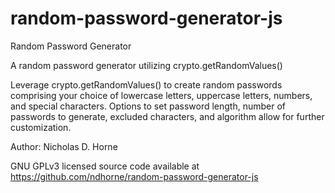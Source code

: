 # random-password-generator-js
Random Password Generator

A random password generator utilizing crypto.getRandomValues()

Leverage crypto.getRandomValues() to create random passwords comprising your choice of lowercase letters, uppercase letters, numbers, and special characters. Options to set password length, number of passwords to generate, excluded characters, and algorithm allow for further customization.

Author: Nicholas D. Horne

GNU GPLv3 licensed source code available at https://github.com/ndhorne/random-password-generator-js
